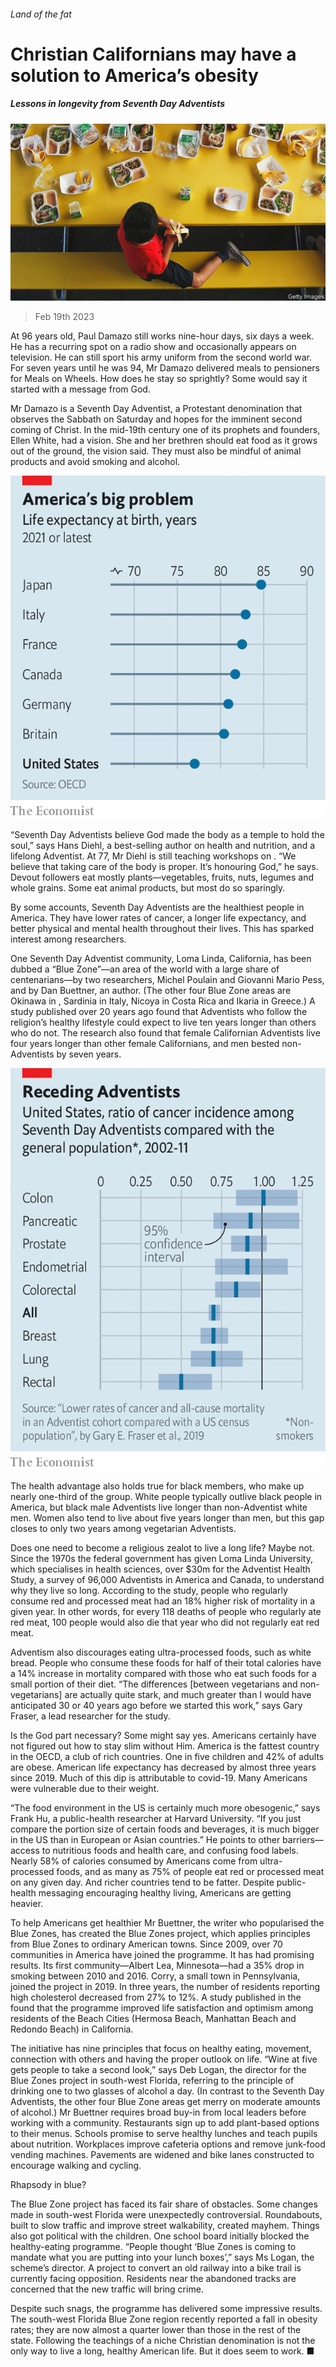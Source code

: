 ###### Land of the fat

# Christian Californians may have a solution to America’s obesity 

##### Lessons in longevity from Seventh Day Adventists 

![image](images/20230225_USP004.jpg) 

> Feb 19th 2023 

At 96 years old, Paul Damazo still works nine-hour days, six days a week. He has a recurring spot on a radio show and occasionally appears on television. He can still sport his army uniform from the second world war. For seven years until he was 94, Mr Damazo delivered meals to pensioners for Meals on Wheels. How does he stay so sprightly? Some would say it started with a message from God.

Mr Damazo is a Seventh Day Adventist, a Protestant denomination that observes the Sabbath on Saturday and hopes for the imminent second coming of Christ. In the mid-19th century one of its prophets and founders, Ellen White, had a vision. She and her brethren should eat food as it grows out of the ground, the vision said. They must also be mindful of animal products and avoid smoking and alcohol.

![image](images/20230225_USC001.png) 


“Seventh Day Adventists believe God made the body as a temple to hold the soul,” says Hans Diehl, a best-selling author on health and nutrition, and a lifelong Adventist. At 77, Mr Diehl is still teaching workshops on . “We believe that taking care of the body is proper. It’s honouring God,” he says. Devout followers eat mostly plants—vegetables, fruits, nuts, legumes and whole grains. Some eat animal products, but most do so sparingly.

By some accounts, Seventh Day Adventists are the healthiest people in America. They have lower rates of cancer, a longer life expectancy, and better physical and mental health throughout their lives. This has sparked interest among researchers. 

One Seventh Day Adventist community, Loma Linda, California, has been dubbed a “Blue Zone”—an area of the world with a large share of centenarians—by two researchers, Michel Poulain and Giovanni Mario Pess, and by Dan Buettner, an author. (The other four Blue Zone areas are Okinawa in , Sardinia in Italy, Nicoya in Costa Rica and Ikaria in Greece.) A study published over 20 years ago found that Adventists who follow the religion’s healthy lifestyle could expect to live ten years longer than others who do not. The research also found that female Californian Adventists live four years longer than other female Californians, and men bested non-Adventists by seven years.

![image](images/20230225_USC005.png) 


The health advantage also holds true for black members, who make up nearly one-third of the group. White people typically outlive black people in America, but black male Adventists live longer than non-Adventist white men. Women also tend to live about five years longer than men, but this gap closes to only two years among vegetarian Adventists. 

Does one need to become a religious zealot to live a long life? Maybe not. Since the 1970s the federal government has given Loma Linda University, which specialises in health sciences, over $30m for the Adventist Health Study, a survey of 96,000 Adventists in America and Canada, to understand why they live so long. According to the study, people who regularly consume red and processed meat had an 18% higher risk of mortality in a given year. In other words, for every 118 deaths of people who regularly ate red meat, 100 people would also die that year who did not regularly eat red meat.

Adventism also discourages eating ultra-processed foods, such as white bread. People who consume these foods for half of their total calories have a 14% increase in mortality compared with those who eat such foods for a small portion of their diet. “The differences [between vegetarians and non-vegetarians] are actually quite stark, and much greater than I would have anticipated 30 or 40 years ago before we started this work,” says Gary Fraser, a lead researcher for the study.

Is the God part necessary? Some might say yes. Americans certainly have not figured out how to stay slim without Him. America is the fattest country in the OECD, a club of rich countries. One in five children and 42% of adults are obese. American life expectancy has decreased by almost three years since 2019. Much of this dip is attributable to covid-19. Many Americans were vulnerable due to their weight.

“The food environment in the US is certainly much more obesogenic,” says Frank Hu, a public-health researcher at Harvard University. “If you just compare the portion size of certain foods and beverages, it is much bigger in the US than in European or Asian countries.” He points to other barriers—access to nutritious foods and health care, and confusing food labels. Nearly 58% of calories consumed by Americans come from ultra-processed foods, and as many as 75% of people eat red or processed meat on any given day. And richer countries tend to be fatter. Despite public-health messaging encouraging healthy living, Americans are getting heavier.

To help Americans get healthier Mr Buettner, the writer who popularised the Blue Zones, has created the Blue Zones project, which applies principles from Blue Zones to ordinary American towns. Since 2009, over 70 communities in America have joined the programme. It has had promising results. Its first community—Albert Lea, Minnesota—had a 35% drop in smoking between 2010 and 2016. Corry, a small town in Pennsylvania, joined the project in 2019. In three years, the number of residents reporting high cholesterol decreased from 27% to 12%. A study published in the  found that the programme improved life satisfaction and optimism among residents of the Beach Cities (Hermosa Beach, Manhattan Beach and Redondo Beach) in California.

The initiative has nine principles that focus on healthy eating, movement, connection with others and having the proper outlook on life. “Wine at five gets people to take a second look,” says Deb Logan, the director for the Blue Zones project in south-west Florida, referring to the principle of drinking one to two glasses of alcohol a day. (In contrast to the Seventh Day Adventists, the other four Blue Zone areas get merry on moderate amounts of alcohol.) Mr Buettner requires broad buy-in from local leaders before working with a community. Restaurants sign up to add plant-based options to their menus. Schools promise to serve healthy lunches and teach pupils about nutrition. Workplaces improve cafeteria options and remove junk-food vending machines. Pavements are widened and bike lanes constructed to encourage walking and cycling.

Rhapsody in blue?

The Blue Zone project has faced its fair share of obstacles. Some changes made in south-west Florida were unexpectedly controversial. Roundabouts, built to slow traffic and improve street walkability, created mayhem. Things also got political with the children. One school board initially blocked the healthy-eating programme. “People thought ‘Blue Zones is coming to mandate what you are putting into your lunch boxes’,” says Ms Logan, the scheme’s director. A project to convert an old railway into a bike trail is currently facing opposition. Residents near the abandoned tracks are concerned that the new traffic will bring crime.

Despite such snags, the programme has delivered some impressive results. The south-west Florida Blue Zone region recently reported a fall in obesity rates; they are now almost a quarter lower than those in the rest of the state. Following the teachings of a niche Christian denomination is not the only way to live a long, healthy American life. But it does seem to work. ■


